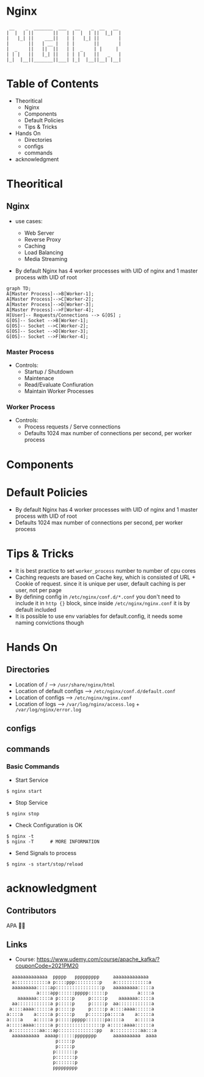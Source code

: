 # Nginx
```
 __    _  _______  ___   __    _  __   __ 
|  |  | ||       ||   | |  |  | ||  |_|  |
|   |_| ||    ___||   | |   |_| ||       |
|       ||   | __ |   | |       ||       |
|  _    ||   ||  ||   | |  _    | |     | 
| | |   ||   |_| ||   | | | |   ||   _   |
|_|  |__||_______||___| |_|  |__||__| |__|
```

# Table of Contents

- Theoritical
  - Nginx
  - Components
  - Default Policies
  - Tips & Tricks
- Hands On
  - Directories
  - configs
  - commands
- acknowledgment

# Theoritical

## Nginx
- use cases:
    - Web Server
    - Reverse Proxy
    - Caching
    - Load Balancing
    - Media Streaming

- By default Nginx has 4 worker processes with UID of nginx and 1 master process with UID of root

```mermaid
graph TD;
A[Master Process]-->B[Worker-1];
A[Master Process]-->C[Worker-2];
A[Master Process]-->D[Worker-3];
A[Master Process]-->F[Worker-4];
H[User]-- Requests/Connections --> G[OS] ;
G[OS]-- Socket -->B[Worker-1];
G[OS]-- Socket -->C[Worker-2];
G[OS]-- Socket -->D[Worker-3];
G[OS]-- Socket -->F[Worker-4];
```

### Master Process
- Controls:
    - Startup / Shutdown
    - Maintenace
    - Read/Evaluate Confiuration
    - Maintain Worker Processes

### Worker Process
- Controls:
    - Process requests  / Serve connections
    - Defaults 1024 max number of connections per second, per worker process

# Components

# Default Policies
- By default Nginx has 4 worker processes with UID of nginx and 1 master process with UID of root
- Defaults 1024 max number of connections per second, per worker process

# Tips & Tricks
- It is best practice to set `worker_process` number to number of cpu cores
- Caching requests are based on Cache key, which is consisted of URL +  Cookie of request. since it is unique per user, default caching is per user, not per page
- By defining config in `/etc/nginx/conf.d/*.conf` you don't need to include it in `http {}` block, since inside `/etc/nginx/nginx.conf` it is by default included
- It is possible to use env variables for default.config, it needs some naming convictions though

# Hands On

## Directories
- Location of / --> ` /usr/share/nginx/html `
- Location of default configs --> ` /etc/nginx/conf.d/default.conf `
- Location of configs --> ` /etc/nginx/nginx.conf `
- Location of logs --> ` /var/log/nginx/access.log ` + ` /var/log/nginx/error.log`

 

## configs

## commands
### Basic Commands
- Start Service
```
$ nginx start
```

- Stop Service
```
$ nginx stop
```

- Check Configuration is OK
```
$ nginx -t
$ nginx -T      # MORE INFORMATION
```

- Send Signals to process
```
$ nginx -s start/stop/reload
```


# acknowledgment

## Contributors

APA 🖖🏻

## Links
- Course: https://www.udemy.com/course/apache_kafka/?couponCode=2021PM20

```
  aaaaaaaaaaaaa  ppppp   ppppppppp     aaaaaaaaaaaaa
  a::::::::::::a p::::ppp:::::::::p    a::::::::::::a
  aaaaaaaaa:::::ap:::::::::::::::::p   aaaaaaaaa:::::a
           a::::app::::::ppppp::::::p           a::::a
    aaaaaaa:::::a p:::::p     p:::::p    aaaaaaa:::::a
  aa::::::::::::a p:::::p     p:::::p  aa::::::::::::a
 a::::aaaa::::::a p:::::p     p:::::p a::::aaaa::::::a
a::::a    a:::::a p:::::p    p::::::pa::::a    a:::::a
a::::a    a:::::a p:::::ppppp:::::::pa::::a    a:::::a
a:::::aaaa::::::a p::::::::::::::::p a:::::aaaa::::::a
 a::::::::::aa:::ap::::::::::::::pp   a::::::::::aa:::a
  aaaaaaaaaa  aaaap::::::pppppppp      aaaaaaaaaa  aaaa
                  p:::::p
                  p:::::p
                 p:::::::p
                 p:::::::p
                 p:::::::p
                 ppppppppp
```